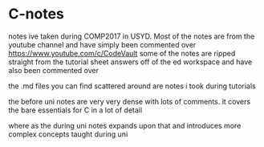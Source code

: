 # C-notes

notes ive taken during COMP2017 in USYD. Most of the notes are from the youtube channel and have simply been commented over https://www.youtube.com/c/CodeVault
some of the notes are ripped straight from the tutorial sheet answers off of the ed workspace and have also been commented over

the .md files you can find scattered around are notes i took during tutorials

the before uni notes are very very dense with lots of comments. it covers the bare essentials for C in a lot of detail

where as the during uni notes expands upon that and introduces more complex concepts taught during uni
